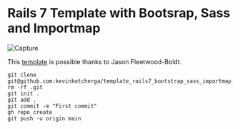 # Rails 7 Template with Bootsrap, Sass and Importmap

![Capture](https://user-images.githubusercontent.com/78493094/150114101-377dc0b5-badf-44d7-87a7-fd0fbe6497ac.PNG)

This [template](https://jasonfleetwoodboldt.com/courses/stepping-up-rails/rails-7-bootstrap-with-sprockets-importmap-with-sassc-rails/) is possible thanks to Jason Fleetwood-Boldt.

```
git clone git@github.com:kevinkotcherga/template_rails7_bootstrap_sass_importmap.git
rm -rf .git 
git init .
git add .
git commit -m "First commit"
gh repo create
git push -u origin main
```
